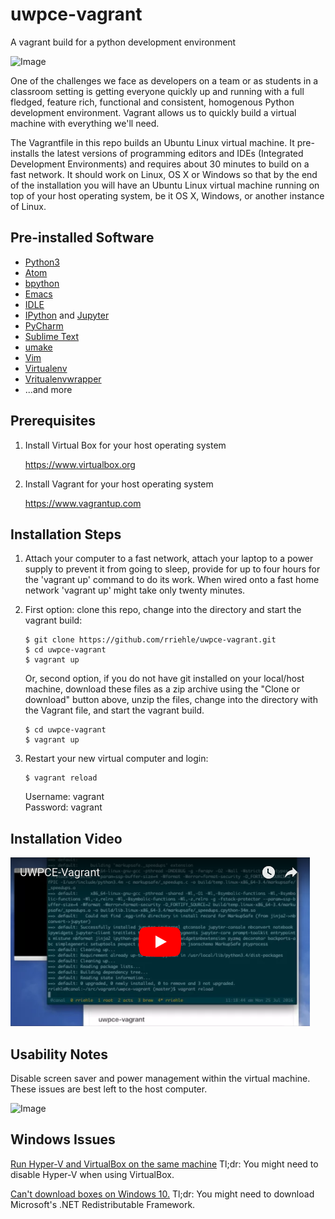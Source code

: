 # uwpce-vagrant
A vagrant build for a python development environment

![Image](screenshot.png?raw=true)

One of the challenges we face as developers on a team or as students in a classroom setting is getting everyone quickly up and running with a full fledged, feature rich, functional and consistent, homogenous Python development environment.  Vagrant allows us to quickly build a virtual machine with everything we'll need.

The Vagrantfile in this repo builds an Ubuntu Linux virtual machine.  It pre-installs the latest versions of programming editors and IDEs (Integrated Development Environments) and requires about 30 minutes to build on a fast network.  It should work on Linux, OS X or Windows so that by the end of the installation you will have an Ubuntu Linux virtual machine running on top of your host operating system, be it OS X, Windows, or another instance of Linux.

Pre-installed Software
----------------------

*  [Python3](https://docs.python.org/3/)
*  [Atom](https://atom.io)
*  [bpython](http://bpython-interpreter.org)
*  [Emacs](https://www.gnu.org/software/emacs/)
*  [IDLE](https://docs.python.org/3/library/idle.html)
*  [IPython](http://ipython.org) and [Jupyter](http://jupyter.org)
*  [PyCharm](https://www.jetbrains.com/pycharm/)
*  [Sublime Text](http://www.sublimetext.com)
*  [umake](https://wiki.ubuntu.com/ubuntu-make)
*  [Vim](http://www.vim.org)
*  [Virtualenv](https://pypi.python.org/pypi/virtualenv)
*  [Vritualenvwrapper](https://pypi.python.org/pypi/virtualenvwrapper)
*  ...and more

Prerequisites
-------------

1.  Install Virtual Box for your host operating system

    https://www.virtualbox.org

2.  Install Vagrant for your host operating system

    https://www.vagrantup.com

Installation Steps
------------------

1.  Attach your computer to a fast network, attach your laptop to a power supply to prevent it from going to sleep, provide for up to four hours for the 'vagrant up' command to do its work.  When wired onto a fast home network 'vagrant up' might take only twenty minutes.

2.  First option: clone this repo, change into the directory and start the vagrant build:

    ```
    $ git clone https://github.com/rriehle/uwpce-vagrant.git
    $ cd uwpce-vagrant
    $ vagrant up
    ```

    Or, second option, if you do not have git installed on your local/host machine, download these files as a zip archive using the "Clone or download" button above, unzip the files, change into the directory with the Vagrant file, and start the vagrant build.

    ```
    $ cd uwpce-vagrant
    $ vagrant up
    ```

3.  Restart your new virtual computer and login:

    ```
    $ vagrant reload
    ```

    Username: vagrant<br>
    Password: vagrant

Installation Video
------------------

[![Watch the video](youtube.png?raw=true)](https://youtu.be/QEufOvEyGmk)

Usability Notes
---------------

Disable screen saver and power management within the virtual machine.  These issues are best left to the host computer.

![Image](screenshot-screensaver.png?raw=true)

Windows Issues
--------------

[Run Hyper-V and VirtualBox on the same machine](https://derekgusoff.wordpress.com/2012/09/05/run-hyper-v-and-virtualbox-on-the-same-machine/)  Tl;dr: You might need to disable Hyper-V when using VirtualBox.

[Can't download boxes on Windows 10.](https://github.com/mitchellh/vagrant/issues/6754)  Tl;dr: You might need to download Microsoft's .NET Redistributable Framework.
